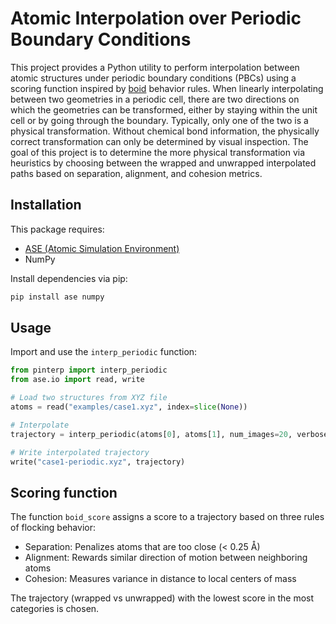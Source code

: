 # Atomic Interpolation over Periodic Boundary Conditions

This project provides a Python utility to perform interpolation between atomic structures under periodic boundary conditions (PBCs) using a scoring function inspired by [boid](https://en.wikipedia.org/wiki/Boids#Model_details) behavior rules. When linearly interpolating between two geometries in a periodic cell, there are two directions on which the geometries can be transformed, either by staying within the unit cell or by going through the boundary. Typically, only one of the two is a physical transformation. Without chemical bond information, the physically correct transformation can only be determined by visual inspection. The goal of this project is to determine the more physical transformation via heuristics by choosing between the wrapped and unwrapped interpolated paths based on separation, alignment, and cohesion metrics.

## Installation

This package requires:

- [ASE (Atomic Simulation Environment)](https://wiki.fysik.dtu.dk/ase/)
- NumPy

Install dependencies via pip:

```bash
pip install ase numpy
```

## Usage

Import and use the `interp_periodic` function:

```python
from pinterp import interp_periodic
from ase.io import read, write

# Load two structures from XYZ file
atoms = read("examples/case1.xyz", index=slice(None))

# Interpolate
trajectory = interp_periodic(atoms[0], atoms[1], num_images=20, verbose=True)

# Write interpolated trajectory
write("case1-periodic.xyz", trajectory)
```

## Scoring function

The function `boid_score` assigns a score to a trajectory based on three rules of flocking behavior:

- Separation: Penalizes atoms that are too close (< 0.25 Å)
- Alignment: Rewards similar direction of motion between neighboring atoms
- Cohesion: Measures variance in distance to local centers of mass

The trajectory (wrapped vs unwrapped) with the lowest score in the most categories is chosen.
